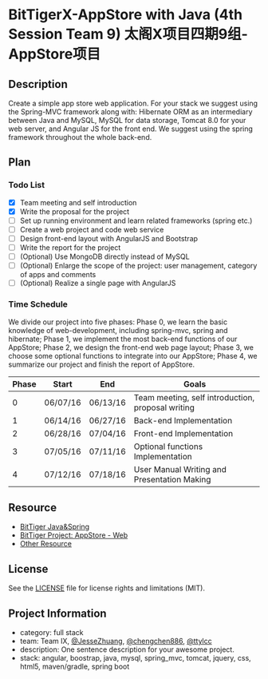 # BitTigerX-AppStore with Java (4th Session Team 9) 太阁X项目四期9组-AppStore项目

## Description
Create a simple app store web application. For your stack we suggest using the Spring-MVC framework along with: Hibernate ORM as an intermediary between Java and MySQL, MySQL for data storage, Tomcat 8.0 for your web server, and Angular JS for the front end. We suggest using the spring framework throughout the whole back-end. 

## Plan

### Todo List
- [x] Team meeting and self introduction
- [x] Write the proposal for the project
- [ ] Set up running environment and learn related frameworks (spring etc.)
- [ ] Create a web project and code web service
- [ ] Design front-end layout with AngularJS and Bootstrap
- [ ] Write the report for the project
- [ ] (Optional) Use MongoDB directly instead of MySQL
- [ ] (Optional) Enlarge the scope of the project: user management, category of apps and comments
- [ ] (Optional) Realize a single page with AngularJS

### Time Schedule
We divide our project into five phases: Phase 0, we learn the basic knowledge of web-development, including spring-mvc, spring and hibernate; Phase 1, we implement the most back-end functions of our AppStore; Phase 2, we design the front-end web page layout; Phase 3, we choose some optional functions to integrate into our AppStore; Phase 4, we summarize our project and finish the report of AppStore.

| Phase | Start  | End | Goals |
| ------------- | ------------- | ------------- | ------------- |
| 0 | 06/07/16  | 06/13/16  | Team meeting, self introduction, proposal writing  |
| 1 | 06/14/16  | 06/27/16  | Back-end Implementation  |
| 2 | 06/28/16  | 07/04/16  | Front-end Implementation  |
| 3 | 07/05/16  | 07/11/16  | Optional functions Implementation   |
| 4 | 07/12/16  | 07/18/16  | User Manual Writing and Presentation Making  |

## Resource
- [BitTiger Java&Spring](https://www.bittiger.io/classpage/eg2b34sYEyzok6AnN)
- [BitTiger Project: AppStore - Web](https://slack-files.com/T0GUEMKEZ-F0J4G9QTT-274d3bc97e)
- [Other Resource](https://github.com/QunWu/AppStore_1_3)

## License
See the [LICENSE](LICENSE.md) file for license rights and limitations (MIT).

## Project Information
- category: full stack
- team: Team IX, [@JesseZhuang](https://github.com/JesseZhuang), [@chengchen886](https://github.com/chengchen886), [@ttylcc](https://github.com/ttylcc)
- description: One sentence description for your awesome project.
- stack: angular, boostrap, java, mysql, spring_mvc, tomcat, jquery, css, html5, maven/gradle, spring boot
